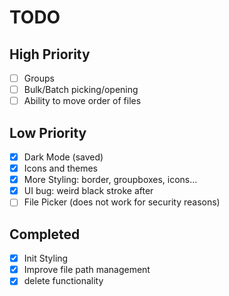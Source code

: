 # TODO

## High Priority
- [ ] Groups
- [ ] Bulk/Batch picking/opening
- [ ] Ability to move order of files

## Low Priority
- [x] Dark Mode (saved)
- [x] Icons and themes
- [x] More Styling: border, groupboxes, icons...
- [x] UI bug: weird black stroke after
- [ ] File Picker (does not work for security reasons)

## Completed
- [x] Init Styling
- [x] Improve file path management
- [x] delete functionality
